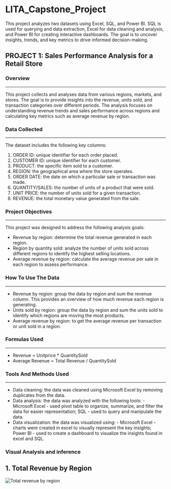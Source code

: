 # LITA_Capstone_Project
This project analyzes two datasets using Excel, SQL, and Power BI. SQL is used for querying and data extraction, Excel for data cleaning and analysis, and Power BI for creating interactive dashboards. The goal is to uncover insights, trends, and key metrics to drive informed decision-making.

## PROJECT 1: Sales Performance Analysis for a Retail Store
### Overview
----------------
This project collects and analyses data from various regions, markets, and stores. The goal is to provide insights into the revenue, units sold, and transaction categories over different periods. The analysis focuses on understanding revenue trends and sales performance across regions and calculating key metrics such as average revenue by region.
### Data Collected
---------------
The dataset includes the following key columns:
1.	ORDER ID: unique identifier for each order placed.
2.	CUSTOMER ID: unique identifier for each customer.
3.	PRODUCT: the specific item sold to a customer.
4.	REGION: the geographical area where the store operates.
5.	ORDER DATE: the date on which a particular sale or transaction was made.
6.	QUANTITY/SALES: the number of units of a product that were sold.
7.	UNIT PRICE: the number of units sold for a given transaction.
8.	REVENUE: the total monetary value generated from the sale.
### Project Objectives
----------------
This project was designed to address the following analysis goals:
- Revenue by region: determine the total revenue generated in each region.
- Region by quantity sold: analyze the number of units sold across different regions to identify the highest selling locations.
- Average revenue by region: calculate the average revenue per sale in each region to assess performance.
### How To Use The Data
---------------
- Revenue by region: group the data by region and sum the revenue column. This provides an overview of how much revenue each region is generating.
- Units sold by region: group the data by region and sum the units sold to identify which regions are moving the most products.
- Average revenue by region: to get the average revenue per transaction or unit sold in a region.
### Formulas Used
---------------
- Revenue = Unitprice * QuantitySold
- Average Revenue = Total Revenue / QuantitySold
###  Tools And Methods Used
---------------
- Data cleaning: the data was cleaned using Microsoft Excel by removing duplicates from the data.
- Data analysis: the data was analyzed with the following tools: - Microsoft Excel - used pivot table to organize, summarize, and filter the data for easier representation; SQL - used to query and manipulate the data.
- Data visualization: the data was visualized using: - Microsoft Excel - charts were created in excel to visually represent the key insights; Power BI - used to create a dashboard to visualize the insights found in excel and SQL.
### Visual Analysis and inference
## 1. Total Revenue by Region
![Total revenue by region](https://github.com/user-attachments/assets/9c1bc98f-c42b-4f3b-b9e9-768ae4d334d8)
